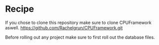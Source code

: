 # Recipe
If you chose to clone this repository make sure to clone CPUFramework aswell.
https://github.com/Rachelgrun/CPUFramework.git

Before rolling out any project make sure to first roll out the database files.

